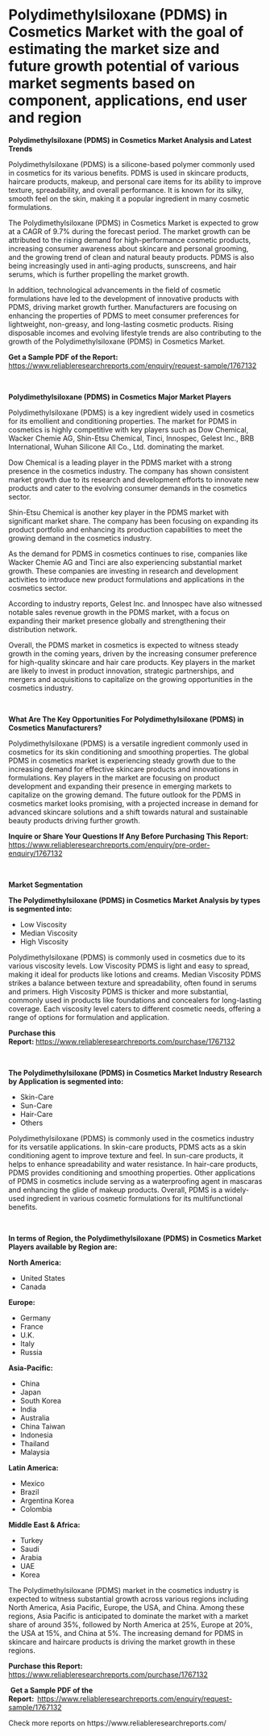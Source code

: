 <p><h1>Polydimethylsiloxane (PDMS) in Cosmetics Market with the goal of estimating the market size and future growth potential of various market segments based on component, applications, end user and region</h1></p><p><strong>Polydimethylsiloxane (PDMS) in Cosmetics Market Analysis and Latest Trends</strong></p>
<p><p>Polydimethylsiloxane (PDMS) is a silicone-based polymer commonly used in cosmetics for its various benefits. PDMS is used in skincare products, haircare products, makeup, and personal care items for its ability to improve texture, spreadability, and overall performance. It is known for its silky, smooth feel on the skin, making it a popular ingredient in many cosmetic formulations.</p><p>The Polydimethylsiloxane (PDMS) in Cosmetics Market is expected to grow at a CAGR of 9.7% during the forecast period. The market growth can be attributed to the rising demand for high-performance cosmetic products, increasing consumer awareness about skincare and personal grooming, and the growing trend of clean and natural beauty products. PDMS is also being increasingly used in anti-aging products, sunscreens, and hair serums, which is further propelling the market growth.</p><p>In addition, technological advancements in the field of cosmetic formulations have led to the development of innovative products with PDMS, driving market growth further. Manufacturers are focusing on enhancing the properties of PDMS to meet consumer preferences for lightweight, non-greasy, and long-lasting cosmetic products. Rising disposable incomes and evolving lifestyle trends are also contributing to the growth of the Polydimethylsiloxane (PDMS) in Cosmetics Market.</p></p>
<p><strong>Get a Sample PDF of the Report:&nbsp;</strong> <a href="https://www.reliableresearchreports.com/enquiry/request-sample/1767132">https://www.reliableresearchreports.com/enquiry/request-sample/1767132</a></p>
<p>&nbsp;</p>
<p><strong>Polydimethylsiloxane (PDMS) in Cosmetics Major Market Players</strong></p>
<p><p>Polydimethylsiloxane (PDMS) is a key ingredient widely used in cosmetics for its emollient and conditioning properties. The market for PDMS in cosmetics is highly competitive with key players such as Dow Chemical, Wacker Chemie AG, Shin-Etsu Chemical, Tinci, Innospec, Gelest Inc., BRB International, Wuhan Silicone All Co., Ltd. dominating the market.</p><p>Dow Chemical is a leading player in the PDMS market with a strong presence in the cosmetics industry. The company has shown consistent market growth due to its research and development efforts to innovate new products and cater to the evolving consumer demands in the cosmetics sector.</p><p>Shin-Etsu Chemical is another key player in the PDMS market with significant market share. The company has been focusing on expanding its product portfolio and enhancing its production capabilities to meet the growing demand in the cosmetics industry.</p><p>As the demand for PDMS in cosmetics continues to rise, companies like Wacker Chemie AG and Tinci are also experiencing substantial market growth. These companies are investing in research and development activities to introduce new product formulations and applications in the cosmetics sector.</p><p>According to industry reports, Gelest Inc. and Innospec have also witnessed notable sales revenue growth in the PDMS market, with a focus on expanding their market presence globally and strengthening their distribution network.</p><p>Overall, the PDMS market in cosmetics is expected to witness steady growth in the coming years, driven by the increasing consumer preference for high-quality skincare and hair care products. Key players in the market are likely to invest in product innovation, strategic partnerships, and mergers and acquisitions to capitalize on the growing opportunities in the cosmetics industry.</p></p>
<p>&nbsp;</p>
<p><strong>What Are The Key Opportunities For Polydimethylsiloxane (PDMS) in Cosmetics Manufacturers?</strong></p>
<p><p>Polydimethylsiloxane (PDMS) is a versatile ingredient commonly used in cosmetics for its skin conditioning and smoothing properties. The global PDMS in cosmetics market is experiencing steady growth due to the increasing demand for effective skincare products and innovations in formulations. Key players in the market are focusing on product development and expanding their presence in emerging markets to capitalize on the growing demand. The future outlook for the PDMS in cosmetics market looks promising, with a projected increase in demand for advanced skincare solutions and a shift towards natural and sustainable beauty products driving further growth.</p></p>
<p><strong>Inquire or Share Your Questions If Any Before Purchasing This Report:</strong> <a href="https://www.reliableresearchreports.com/enquiry/pre-order-enquiry/1767132">https://www.reliableresearchreports.com/enquiry/pre-order-enquiry/1767132</a></p>
<p>&nbsp;</p>
<p><strong>Market Segmentation</strong></p>
<p><strong>The Polydimethylsiloxane (PDMS) in Cosmetics Market Analysis by types is segmented into:</strong></p>
<p><ul><li>Low Viscosity</li><li>Median Viscosity</li><li>High Viscosity</li></ul></p>
<p><p>Polydimethylsiloxane (PDMS) is commonly used in cosmetics due to its various viscosity levels. Low Viscosity PDMS is light and easy to spread, making it ideal for products like lotions and creams. Median Viscosity PDMS strikes a balance between texture and spreadability, often found in serums and primers. High Viscosity PDMS is thicker and more substantial, commonly used in products like foundations and concealers for long-lasting coverage. Each viscosity level caters to different cosmetic needs, offering a range of options for formulation and application.</p></p>
<p><strong>Purchase this Report:&nbsp;</strong><a href="https://www.reliableresearchreports.com/purchase/1767132">https://www.reliableresearchreports.com/purchase/1767132</a></p>
<p>&nbsp;</p>
<p><strong>The Polydimethylsiloxane (PDMS) in Cosmetics Market Industry Research by Application is segmented into:</strong></p>
<p><ul><li>Skin-Care</li><li>Sun-Care</li><li>Hair-Care</li><li>Others</li></ul></p>
<p><p>Polydimethylsiloxane (PDMS) is commonly used in the cosmetics industry for its versatile applications. In skin-care products, PDMS acts as a skin conditioning agent to improve texture and feel. In sun-care products, it helps to enhance spreadability and water resistance. In hair-care products, PDMS provides conditioning and smoothing properties. Other applications of PDMS in cosmetics include serving as a waterproofing agent in mascaras and enhancing the glide of makeup products. Overall, PDMS is a widely-used ingredient in various cosmetic formulations for its multifunctional benefits.</p></p>
<p>&nbsp;</p>
<p><strong>In terms of Region, the Polydimethylsiloxane (PDMS) in Cosmetics Market Players available by Region are:</strong></p>
<p>
    <p> <strong> North America: </strong>
        <ul>
            <li>United States</li>
            <li>Canada</li>
        </ul>
        </p> 
    <p> <strong> Europe: </strong>
        <ul>
            <li>Germany</li>
            <li>France</li>
            <li>U.K.</li>
            <li>Italy</li>
            <li>Russia</li>
        </ul>
        </p> 
    <p> <strong> Asia-Pacific: </strong>
        <ul>
            <li>China</li>
            <li>Japan</li>
            <li>South Korea</li>
            <li>India</li>
            <li>Australia</li>
            <li>China Taiwan</li>
            <li>Indonesia</li>
            <li>Thailand</li>
            <li>Malaysia</li>
        </ul>
        </p> 
    <p> <strong> Latin America: </strong>
        <ul>
            <li>Mexico</li>
            <li>Brazil</li>
            <li>Argentina Korea</li>
            <li>Colombia</li>
        </ul>
        </p> 
    <p> <strong> Middle East & Africa: </strong>
        <ul>
            <li>Turkey</li>
            <li>Saudi</li>
            <li>Arabia</li>
            <li>UAE</li>
            <li>Korea</li>
        </ul>
    </p>
    </p>
<p><p>The Polydimethylsiloxane (PDMS) market in the cosmetics industry is expected to witness substantial growth across various regions including North America, Asia Pacific, Europe, the USA, and China. Among these regions, Asia Pacific is anticipated to dominate the market with a market share of around 35%, followed by North America at 25%, Europe at 20%, the USA at 15%, and China at 5%. The increasing demand for PDMS in skincare and haircare products is driving the market growth in these regions.</p></p>
<p><strong>Purchase this Report: </strong><a href="https://www.reliableresearchreports.com/purchase/1767132">https://www.reliableresearchreports.com/purchase/1767132</a></p>
<p>&nbsp;<strong>Get a Sample PDF of the Report:&nbsp;&nbsp;</strong><a href="https://www.reliableresearchreports.com/enquiry/request-sample/1767132">https://www.reliableresearchreports.com/enquiry/request-sample/1767132</a></p>
<p><strong></strong></p>
<p>Check more reports on https://www.reliableresearchreports.com/</p>